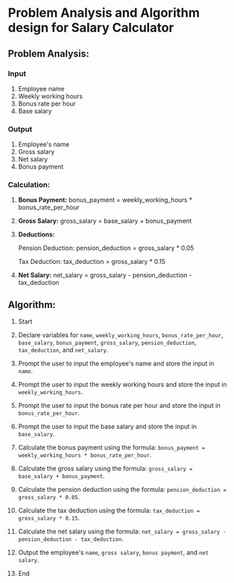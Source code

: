 
# Problem Analysis and Algorithm design for Salary Calculator




## Problem Analysis:
### Input

1. Employee name
2. Weekly working hours
3. Bonus rate per hour
4. Base salary

### Output
1. Employee's name
2. Gross salary
3. Net salary
4. Bonus payment



### Calculation: 
1. **Bonus Payment:** bonus_payment = weekly_working_hours * bonus_rate_per_hour
2. **Gross Salary:** gross_salary = base_salary + bonus_payment
3. **Deductions:**

    Pension Deduction: pension_deduction = gross_salary * 0.05

    Tax Deduction: tax_deduction = gross_salary * 0.15

4. **Net Salary:** net_salary = gross_salary - pension_deduction - tax_deduction

## Algorithm:
1. Start

2. Declare variables for `name`, `weekly_working_hours`, `bonus_rate_per_hour`, `base_salary`, `bonus_payment`, `gross_salary`, `pension_deduction`, `tax_deduction`, and `net_salary`.

3. Prompt the user to input the employee's name and store the input in `name`.

4. Prompt the user to input the weekly working hours and store the input in `weekly_working_hours`.

5. Prompt the user to input the bonus rate per hour and store the input in `bonus_rate_per_hour`.

6. Prompt the user to input the base salary and store the input in `base_salary`.

7. Calculate the bonus payment using the formula: `bonus_payment = weekly_working_hours * bonus_rate_per_hour`.

8. Calculate the gross salary using the formula: `gross_salary = base_salary + bonus_payment`.

9. Calculate the pension deduction using the formula: `pension_deduction = gross_salary * 0.05`.

10. Calculate the tax deduction using the formula: `tax_deduction = gross_salary * 0.15`.

11. Calculate the net salary using the formula: `net_salary = gross_salary - pension_deduction - tax_deduction`.

12. Output the employee's `name`, `gross salary`, `bonus payment`, and `net salary`.

13. End


